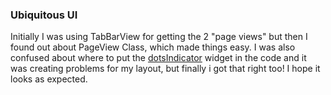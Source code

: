 ### Ubiquitous UI
Initially I was using TabBarView for getting the 2 "page views" but then I found out about PageView Class, which made things easy. I was also confused about where to put the [dotsIndicator](https://pub.dev/packages/dots_indicator) widget in the code and it was creating problems for my layout, but finally i got that right too! I hope it looks as expected.
